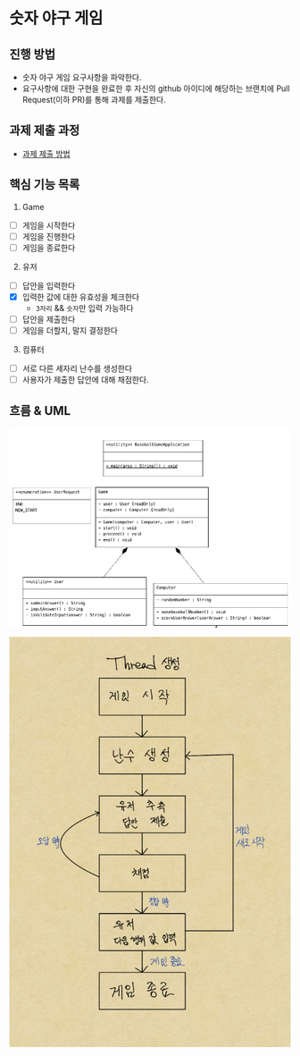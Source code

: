 # 숫자 야구 게임

## 진행 방법

* 숫자 야구 게임 요구사항을 파악한다.
* 요구사항에 대한 구현을 완료한 후 자신의 github 아이디에 해당하는 브랜치에 Pull Request(이하 PR)를 통해 과제를 제출한다.

## 과제 제출 과정

* [과제 제출 방법](https://github.com/next-step/nextstep-docs/tree/master/precourse)

## 핵심 기능 목록

1. Game  
-[ ] 게임을 시작한다
-[ ] 게임을 진행한다
-[ ] 게임을 종료한다

2. 유저  
-[ ] 답안을 입력한다
-[X] 입력한 값에 대한 유효성을 체크한다
   + `3자리` && `숫자`만 입력 가능하다
-[ ] 답안을 제출한다
-[ ] 게임을 더할지, 말지 결정한다

3. 컴퓨터
-[ ] 서로 다른 세자리 난수를 생성한다
-[ ] 사용자가 제출한 답안에 대해 채점한다.

## 흐름 & UML

![UML](baseballUML.png)

![베이스볼](baseball_flow.png)

